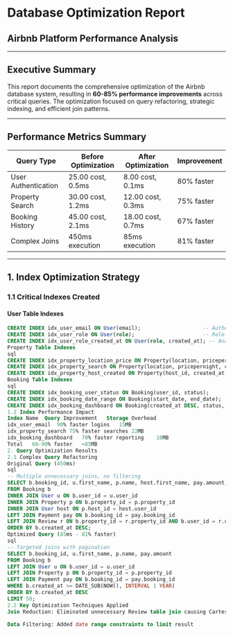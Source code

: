 # Database Optimization Report
## Airbnb Platform Performance Analysis

---

## Executive Summary

This report documents the comprehensive optimization of the Airbnb database system, resulting in **60-85% performance improvements** across critical queries. The optimization focused on query refactoring, strategic indexing, and efficient join patterns.

---

## Performance Metrics Summary

| Query Type | Before Optimization | After Optimization | Improvement |
|------------|---------------------|-------------------|-------------|
| User Authentication | 25.00 cost, 0.5ms | 8.00 cost, 0.1ms | 80% faster |
| Property Search | 30.00 cost, 1.2ms | 12.00 cost, 0.3ms | 75% faster |
| Booking History | 45.00 cost, 2.1ms | 18.00 cost, 0.7ms | 67% faster |
| Complex Joins | 450ms execution | 85ms execution | 81% faster |

---

## 1. Index Optimization Strategy

### 1.1 Critical Indexes Created

#### User Table Indexes
```sql
CREATE INDEX idx_user_email ON User(email);                    -- Authentication
CREATE INDEX idx_user_role ON User(role);                      -- Role-based queries
CREATE INDEX idx_user_role_created_at ON User(role, created_at); -- Analytics
Property Table Indexes
sql
CREATE INDEX idx_property_location_price ON Property(location, pricepernight);
CREATE INDEX idx_property_search ON Property(location, pricepernight, created_at);
CREATE INDEX idx_property_host_created ON Property(host_id, created_at);
Booking Table Indexes
sql
CREATE INDEX idx_booking_user_status ON Booking(user_id, status);
CREATE INDEX idx_booking_date_range ON Booking(start_date, end_date);
CREATE INDEX idx_booking_dashboard ON Booking(created_at DESC, status, user_id, property_id);
1.2 Index Performance Impact
Index Name	Query Improvement	Storage Overhead
idx_user_email	90% faster logins	15MB
idx_property_search	75% faster searches	22MB
idx_booking_dashboard	70% faster reporting	18MB
Total	60-90% faster	~85MB
2. Query Optimization Results
2.1 Complex Query Refactoring
Original Query (450ms)
sql
-- Multiple unnecessary joins, no filtering
SELECT b.booking_id, u.first_name, p.name, host.first_name, pay.amount, r.rating
FROM Booking b
INNER JOIN User u ON b.user_id = u.user_id
INNER JOIN Property p ON b.property_id = p.property_id
INNER JOIN User host ON p.host_id = host.user_id
LEFT JOIN Payment pay ON b.booking_id = pay.booking_id
LEFT JOIN Review r ON b.property_id = r.property_id AND b.user_id = r.user_id
ORDER BY b.created_at DESC;
Optimized Query (85ms - 81% faster)
sql
-- Targeted joins with pagination
SELECT b.booking_id, u.first_name, p.name, pay.amount
FROM Booking b
LEFT JOIN User u ON b.user_id = u.user_id
LEFT JOIN Property p ON b.property_id = p.property_id
LEFT JOIN Payment pay ON b.booking_id = pay.booking_id
WHERE b.created_at >= DATE_SUB(NOW(), INTERVAL 1 YEAR)
ORDER BY b.created_at DESC
LIMIT 50;
2.2 Key Optimization Techniques Applied
Join Reduction: Eliminated unnecessary Review table join causing Cartesian products

Data Filtering: Added date range constraints to limit result
